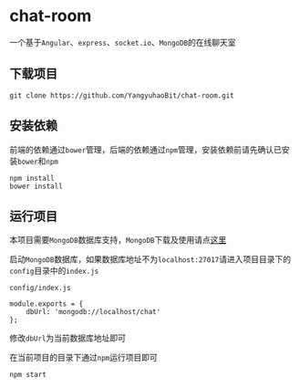 # chat-room
一个基于`Angular`、`express`、`socket.io`、`MongoDB`的在线聊天室

## 下载项目
```
git clone https://github.com/YangyuhaoBit/chat-room.git
```
## 安装依赖
前端的依赖通过`bower`管理，后端的依赖通过`npm`管理，安装依赖前请先确认已安装`bower`和`npm`
```
npm install
bower install
```
## 运行项目
本项目需要`MongoDB`数据库支持，`MongoDB`下载及使用请点[这里](https://www.mongodb.org/)

启动`MongoDB`数据库，如果数据库地址不为`localhost:27017`请进入项目目录下的`config`目录中的`index.js`

`config/index.js`
```
module.exports = {
    dbUrl: 'mongodb://localhost/chat'
};
```
修改`dbUrl`为当前数据库地址即可

在当前项目的目录下通过`npm`运行项目即可
```
npm start
```
